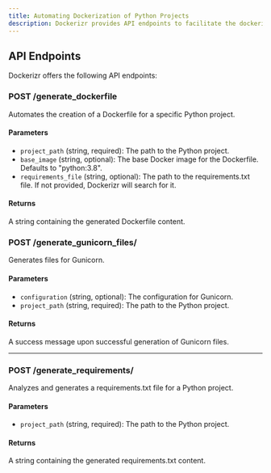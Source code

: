 ```yaml
---
title: Automating Dockerization of Python Projects
description: Dockerizr provides API endpoints to facilitate the dockerization of Python projects.
---
```


## API Endpoints

Dockerizr offers the following API endpoints:

### POST /generate_dockerfile

Automates the creation of a Dockerfile for a specific Python project.

#### Parameters

- `project_path` (string, required): The path to the Python project.
- `base_image` (string, optional): The base Docker image for the Dockerfile. Defaults to "python:3.8".
- `requirements_file` (string, optional): The path to the requirements.txt file. If not provided, Dockerizr will search for it.

#### Returns

A string containing the generated Dockerfile content.

### POST /generate_gunicorn_files/

Generates files for Gunicorn.

#### Parameters

- `configuration` (string, optional): The configuration for Gunicorn.
- `project_path` (string, required): The path to the Python project.

#### Returns

A success message upon successful generation of Gunicorn files.

---

### POST /generate_requirements/

Analyzes and generates a requirements.txt file for a Python project.

#### Parameters

- `project_path` (string, required): The path to the Python project.

#### Returns

A string containing the generated requirements.txt content.

